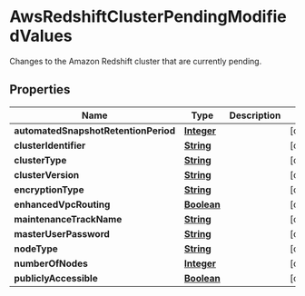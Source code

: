 

# AwsRedshiftClusterPendingModifiedValues

Changes to the Amazon Redshift cluster that are currently pending.

## Properties

| Name | Type | Description | Notes |
|------------ | ------------- | ------------- | -------------|
|**automatedSnapshotRetentionPeriod** | [**Integer**](Integer.md) |  |  [optional] |
|**clusterIdentifier** | [**String**](String.md) |  |  [optional] |
|**clusterType** | [**String**](String.md) |  |  [optional] |
|**clusterVersion** | [**String**](String.md) |  |  [optional] |
|**encryptionType** | [**String**](String.md) |  |  [optional] |
|**enhancedVpcRouting** | [**Boolean**](Boolean.md) |  |  [optional] |
|**maintenanceTrackName** | [**String**](String.md) |  |  [optional] |
|**masterUserPassword** | [**String**](String.md) |  |  [optional] |
|**nodeType** | [**String**](String.md) |  |  [optional] |
|**numberOfNodes** | [**Integer**](Integer.md) |  |  [optional] |
|**publiclyAccessible** | [**Boolean**](Boolean.md) |  |  [optional] |



